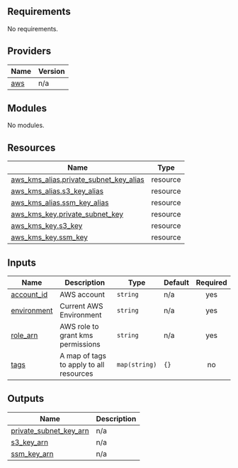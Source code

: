 <!-- BEGIN_TF_DOCS -->
## Requirements

No requirements.

## Providers

| Name | Version |
|------|---------|
| <a name="provider_aws"></a> [aws](#provider\_aws) | n/a |

## Modules

No modules.

## Resources

| Name | Type |
|------|------|
| [aws_kms_alias.private_subnet_key_alias](https://registry.terraform.io/providers/hashicorp/aws/latest/docs/resources/kms_alias) | resource |
| [aws_kms_alias.s3_key_alias](https://registry.terraform.io/providers/hashicorp/aws/latest/docs/resources/kms_alias) | resource |
| [aws_kms_alias.ssm_key_alias](https://registry.terraform.io/providers/hashicorp/aws/latest/docs/resources/kms_alias) | resource |
| [aws_kms_key.private_subnet_key](https://registry.terraform.io/providers/hashicorp/aws/latest/docs/resources/kms_key) | resource |
| [aws_kms_key.s3_key](https://registry.terraform.io/providers/hashicorp/aws/latest/docs/resources/kms_key) | resource |
| [aws_kms_key.ssm_key](https://registry.terraform.io/providers/hashicorp/aws/latest/docs/resources/kms_key) | resource |

## Inputs

| Name | Description | Type | Default | Required |
|------|-------------|------|---------|:--------:|
| <a name="input_account_id"></a> [account\_id](#input\_account\_id) | AWS account | `string` | n/a | yes |
| <a name="input_environment"></a> [environment](#input\_environment) | Current AWS Environment | `string` | n/a | yes |
| <a name="input_role_arn"></a> [role\_arn](#input\_role\_arn) | AWS role to grant kms permissions | `string` | n/a | yes |
| <a name="input_tags"></a> [tags](#input\_tags) | A map of tags to apply to all resources | `map(string)` | `{}` | no |

## Outputs

| Name | Description |
|------|-------------|
| <a name="output_private_subnet_key_arn"></a> [private\_subnet\_key\_arn](#output\_private\_subnet\_key\_arn) | n/a |
| <a name="output_s3_key_arn"></a> [s3\_key\_arn](#output\_s3\_key\_arn) | n/a |
| <a name="output_ssm_key_arn"></a> [ssm\_key\_arn](#output\_ssm\_key\_arn) | n/a |
<!-- END_TF_DOCS -->